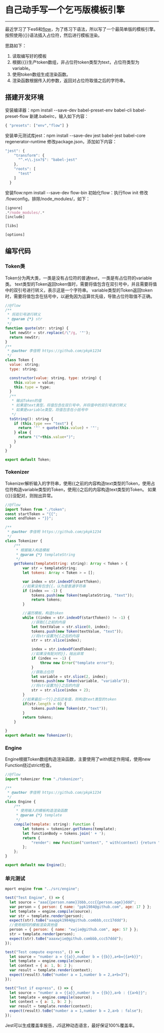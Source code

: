 # 自己动手写一个乞丐版模板引擎

---

最近学习了下es6和[flow][1]，为了练习下语法，所以写了一个最简单版的模板引擎。按照使用{{}}语法插入占位符，然后进行模板渲染。

思路如下：

 1. 读取编写好的模板
 2. 根据{{}}生产token数组，非占位符token类型为text，占位符类型为variable。
 3. 使用token数组生成渲染函数。
 4. 渲染函数根据传入的参数，返回对占位符取值之后的字符串。

## 搭建开发环境
安装编译器：npm install --save-dev babel-preset-env babel-cli babel-preset-flow
新建.babelrc，输入如下内容：
```JavaScript
{ "presets": ["env","flow"] }
```

安装单元测试库jest：npm install --save-dev  jest babel-jest babel-core regenerator-runtime
修改package.json，添加如下内容：
```JavaScript
"jest": {
    "transform": {
      "^.+\\.jsx?$": "babel-jest"
    },
    "roots": [
      "test"
    ]
  }
```
安装flow:npm install --save-dev flow-bin
初始化flow：执行flow init
修改 .flowconfig，排除/node_modules/，如下：
```JavaScript
[ignore]
.*/node_modules/.*
[include]

[libs]

[options]

```

## 编写代码
### Token类
Token分为两大类，一类是没有占位符的普通text，一类是有占位符的variable类。
text类型的Token返回token值时，需要将值包含在双引号中，并且需要将值中的双引号进行转义，表示这是一个字符串。
variable类型的Token返回token时，需要将值包含在括号中，以避免因为运算优先级，导致占位符取值不正确。
```JavaScript
//@flow
/**
 * 将双引号进行转义
 * @param {*} str 
 */
function quote(str: string) {
  let newStr = str.replace(/\"/g, '"');
  return newStr;
}
/**
 * @author 李佳明 https://github.com/pkpk1234
 */
class Token {
  value: string;
  type: string;

  constructor(value: string, type: string) {
    this.value = value;
    this.type = type;
  }
  /**
   * 输出Token的值
   * 如果是text类型，将值包含在双引号中，并将值中的双引号进行转义
   * 如果是variable类型，将值包含在小括号中
   */
  toString(): string {
    if (this.type === "text") {
      return '"' + quote(this.value) + '"';
    } else {
      return "("+this.value+")";
    }
  }
}

export default Token;
```
### Tokenizer
Tokenizer解析输入的字符串，使用{{之前的内容构造text类型的Token，使用占位符构造variable类型的Token，使用}}之后的内容构造text类型的Token。
如果{{}}没配对，则抛出异常。

```JavaScript
//@flow
import Token from "./token";
const startToken = "{{";
const endToken = "}}";

/**
 * @author 李佳明 https://github.com/pkpk1234
 */
class Tokenizer {
    /**
     * 根据输入构造模板
     * @param {*} templateString 
     */
    getTokens(templateString: string): Array < Token > {
        var str = templateString;
        let tokens: Array < Token > = [];

        var index = str.indexOf(startToken);
        //如果没有包含{{，认为是普通字符串
        if (index == -1) {
            tokens.push(new Token(templateString, "text"));
            return tokens;
        }

        //遍历模板，构造token
        while ((index = str.indexOf(startToken)) != -1) {
            //获取{{之前的内容
            let textValue = str.slice(0, index);
            tokens.push(new Token(textValue, "text"));
            //将str设置为{{之后的内容
            str = str.slice(index);

            index = str.indexOf(endToken);
            //如果没有配对的}}，抛出异常
            if (index == -1) {
                throw new Error("template error");
            }
            //获取占位符
            let variable = str.slice(2, index);
            tokens.push(new Token(variable, "variable"));
            //将str设置为}}之后的内容
            str = str.slice(index + 2);
        }
        //如果最后一个}}之后还有值，则构造text类型的token
        if(str.length > 0) {
            tokens.push(new Token(str,"text"));
        }
        return tokens;
    }

}
export default new Tokenizer();
```
### Engine
Engine根据Token数组构造渲染函数，主要使用了with绑定作用域，使用new Function绕过strict检查。
```JavaScript
//@flow
import tokenizer from "./tokenizer";

/**
 * @author 李佳明 https://github.com/pkpk1234
 */
class Engine {
    /**
     * 使用输入的模板构造渲染函数
     * @param {*} template 
     */
    compile(template: string): Function {
        let tokens = tokenizer.getTokens(template);
        let functionBody = tokens.join(' + ');
        return {
            "render": new Function("context", " with(context) {return "+functionBody+" };")
        };
    };
}

export default new Engine();
```
### 单元测试
```JavaScript
mport engine from "../src/engine";

test("Test Engine", () => {
  let source = "aaa{{person.name}}bbb,ccc{{person.age}}ddd";
  var person = { person: { name: "ppk1984@github.com", age: 17 } };
  let template = engine.compile(source);
  var str = template.render(person);
  expect(str).toBe("aaappk1984@github.combbb,ccc17ddd");
  //使用相同的模板渲染其他值
  person = { person: { name: "xwjie@github.com", age: 57 } };
  str = template.render(person);
  expect(str).toBe("aaaxwjie@github.combbb,ccc57ddd");
});

test("Test compute express", () => {
  let source = "number a = {{a}},number b = {{b}},a+b={{a+b}}";
  let template = engine.compile(source);
  let context = { a: 1, b: 2 };
  var result = template.render(context);
  expect(result).toBe("number a = 1,number b = 2,a+b=3");
});

test("Test if express", () => {
  let source = "number a = {{a}},number b = {{b}},a>b : {{a>b}}";
  let template = engine.compile(source);
  let context = { a: 1, b: 2 };
  var result = template.render(context);
  expect(result).toBe("number a = 1,number b = 2,a>b : false");
});

```
Jest可以生成覆盖率报告，JS这种动态语言，最好保证100%覆盖率。



  [1]: https://flow.org/en/
